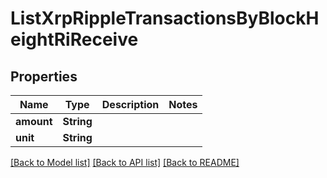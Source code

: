 # ListXrpRippleTransactionsByBlockHeightRiReceive

## Properties

Name | Type | Description | Notes
------------ | ------------- | ------------- | -------------
**amount** | **String** |  | 
**unit** | **String** |  | 

[[Back to Model list]](../README.md#documentation-for-models) [[Back to API list]](../README.md#documentation-for-api-endpoints) [[Back to README]](../README.md)


